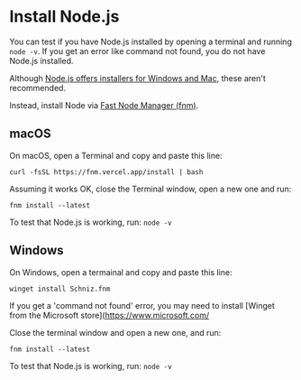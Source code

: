 # Install Node.js

You can test if you have Node.js installed by opening a terminal and running `node -v`. If you get an error like command not found, you do not have Node.js installed.

Although [Node.js offers installers for Windows and Mac](https://nodejs.org/en/download/current), these aren't recommended.

Instead, install Node via [Fast Node Manager (fnm)](https://github.com/Schniz/fnm).

## macOS

On macOS, open a Terminal and copy and paste this line:

```
curl -fsSL https://fnm.vercel.app/install | bash
```

Assuming it works OK, close the Terminal window, open a new one and run:
```
fnm install --latest
```

To test that Node.js is working, run: `node -v`

## Windows

On Windows, open a termainal and copy and paste this line:

```
winget install Schniz.fnm
```

If you get a 'command not found' error, you may need to install [Winget from the Microsoft store](https://www.microsoft.com/

Close the terminal window and open a new one, and run:
```
fnm install --latest
```

To test that Node.js is working, run: `node -v`

